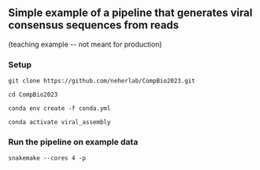 ## Simple example of a pipeline that generates viral consensus sequences from reads

(teaching example -- not meant for production)

### Setup

```
git clone https://github.com/neherlab/CompBio2023.git

cd CompBio2023

conda env create -f conda.yml

conda activate viral_assembly
```


### Run the pipeline on example data

```
snakemake --cores 4 -p
```




